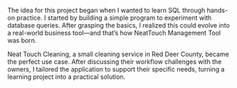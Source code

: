 The idea for this project began when I wanted to learn SQL through hands-on practice. I started by building a simple program to experiment with database queries. After grasping the basics, I realized this could evolve into a real-world business tool—and that’s how NeatTouch Management Tool was born.

Neat Touch Cleaning, a small cleaning service in Red Deer County, became the perfect use case. After discussing their workflow challenges with the owners, I tailored the application to support their specific needs, turning a learning project into a practical solution.
